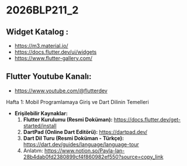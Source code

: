 # 2026BLP211_2

## Widget Katalog : 
* https://m3.material.io/
* https://docs.flutter.dev/ui/widgets
* https://www.flutter-gallery.com/

## Flutter Youtube Kanalı:
* https://www.youtube.com/@flutterdev


Hafta 1: Mobil Programlamaya Giriş ve Dart Dilinin Temelleri
- **Erişilebilir Kaynaklar:**
    1. **Flutter Kurulumu (Resmi Doküman):** https://docs.flutter.dev/get-started/install
    2. **DartPad (Online Dart Editörü):** https://dartpad.dev/
    3. **Dart Dil Turu (Resmi Doküman - Türkçe):** https://dart.dev/guides/language/language-tour
    4. Anlatım: https://www.notion.so/Payla-lan-28b4dab0fd2380899cf4f860982ef550?source=copy_link
  
